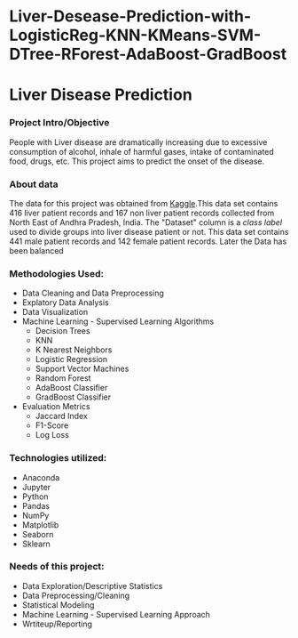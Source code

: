 # Liver-Desease-Prediction-with-LogisticReg-KNN-KMeans-SVM-DTree-RForest-AdaBoost-GradBoost

# Liver Disease Prediction

### Project Intro/Objective
People with Liver disease are dramatically increasing due to excessive consumption of alcohol, inhale of harmful gases, intake of contaminated food, drugs, etc. This project aims to predict the onset of the disease.

### About data
The data for this project was obtained from [Kaggle](https://www.kaggle.com/jeevannagaraj/indian-liver-patient-dataset).This data set contains 416 liver patient records and 167 non liver patient records collected from North East of Andhra Pradesh, India. The "Dataset" column is a *class label* used to divide groups into liver disease patient or not. This data set contains 441 male patient records and 142 female patient records. Later the Data has been balanced

### Methodologies Used:
* Data Cleaning and Data Preprocessing
* Explatory Data Analysis
* Data Visualization
* Machine Learning - Supervised Learning Algorithms
  * Decision Trees
  * KNN
  * K Nearest Neighbors
  * Logistic Regression
  * Support Vector Machines
  * Random Forest
  * AdaBoost Classifier
  * GradBoost Classifier
* Evaluation Metrics
  * Jaccard Index
  * F1-Score
  * Log Loss

### Technologies utilized:
* Anaconda
* Jupyter
* Python
* Pandas
* NumPy
* Matplotlib
* Seaborn
* Sklearn

### Needs of this project:
* Data Exploration/Descriptive Statistics
* Data Preprocessing/Cleaning
* Statistical Modeling
* Machine Learning - Supervised Learning Approach
* Wrtiteup/Reporting
